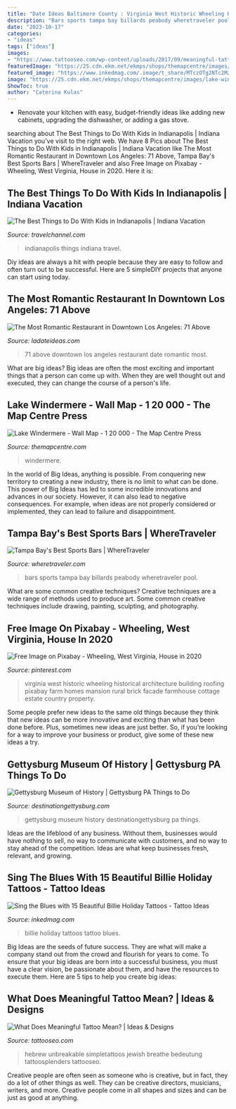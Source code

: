 ```yaml
---
title: "Date Ideas Baltimore County : Virginia West Historic Wheeling Historical Architecture Building Roofing Pixabay Farm Homes Mansion Rural Brick Facade Farmhouse Cottage Estate Country Property"
description: "Bars sports tampa bay billards peabody wheretraveler pool"
date: "2023-10-17"
categories:
- "ideas"
tags: ["ideas"]
images:
- "https://www.tattooseo.com/wp-content/uploads/2017/09/meaningful-tattoos-3.jpg"
featuredImage: "https://25.cdn.ekm.net/ekmps/shops/themapcentre/images/lake-windermere-wall-map-1-20-000-the-map-centre-press-choose-finish-option-encapsulated-laminated-in-125-micron-laminate-[3]-22908-p.jpg?v=2622021-092627"
featured_image: "https://www.inkedmag.com/.image/t_share/MTczOTg2NTc2MzY2MzE0ODAz/billie-holiday-tattoos-fb.jpg"
image: "https://25.cdn.ekm.net/ekmps/shops/themapcentre/images/lake-windermere-wall-map-1-20-000-the-map-centre-press-choose-finish-option-encapsulated-laminated-in-125-micron-laminate-[3]-22908-p.jpg?v=2622021-092627"
ShowToc: true
author: "Caterina Kulas"
---
```



- Renovate your kitchen with easy, budget-friendly ideas like adding new cabinets, upgrading the dishwasher, or adding a gas stove.

	

		
searching about The Best Things to Do With Kids in Indianapolis | Indiana Vacation you've visit to the right web. We have 8 Pics about The Best Things to Do With Kids in Indianapolis | Indiana Vacation like The Most Romantic Restaurant in Downtown Los Angeles: 71 Above, Tampa Bay&#039;s Best Sports Bars | WhereTraveler and also Free Image on Pixabay - Wheeling, West Virginia, House in 2020. Here it is:
		
    
## The Best Things To Do With Kids In Indianapolis | Indiana Vacation

<img loading=lazy src="https://travel.home.sndimg.com/content/dam/images/travel/fullrights/2019/1/28/0/CI_Visit-Indy_Childrens-Museum_1.jpg.rend.hgtvcom.966.644.suffix/1548712730851.jpeg" onerror="this.onerror=null;this.src='https://tse3.mm.bing.net/th?id=OIP.X7SlGBfQThi157OONs_dVAHaE8&amp;pid=15.1';" alt="The Best Things to Do With Kids in Indianapolis | Indiana Vacation">

_Source: travelchannel.com_

>indianapolis things indiana travel. 

	

Diy ideas are always a hit with people because they are easy to follow and often turn out to be successful. Here are 5 simpleDIY projects that anyone can start using today.

    
## The Most Romantic Restaurant In Downtown Los Angeles: 71 Above

<img loading=lazy src="https://i0.wp.com/www.ladateideas.com/wp-content/uploads/2018/12/IMG_4224_small.jpg?fit=2000%2C1284&amp;ssl=1" onerror="this.onerror=null;this.src='https://tse2.mm.bing.net/th?id=OIP.yHDT4U85bdVSL_zUCDvQkgHaEw&amp;pid=15.1';" alt="The Most Romantic Restaurant in Downtown Los Angeles: 71 Above">

_Source: ladateideas.com_

>71 above downtown los angeles restaurant date romantic most. 

	

What are big ideas?
Big ideas are often the most exciting and important things that a person can come up with. When they are well thought out and executed, they can change the course of a person's life.

    
## Lake Windermere - Wall Map - 1 20 000 - The Map Centre Press

<img loading=lazy src="https://25.cdn.ekm.net/ekmps/shops/themapcentre/images/lake-windermere-wall-map-1-20-000-the-map-centre-press-choose-finish-option-encapsulated-laminated-in-125-micron-laminate-[3]-22908-p.jpg?v=2622021-092627" onerror="this.onerror=null;this.src='https://tse3.mm.bing.net/th?id=OIP.83MolHYFF_2boyXBYii7kAHaEY&amp;pid=15.1';" alt="Lake Windermere - Wall Map - 1 20 000 - The Map Centre Press">

_Source: themapcentre.com_

>windermere. 

	

In the world of Big Ideas, anything is possible. From conquering new territory to creating a new industry, there is no limit to what can be done. This power of Big Ideas has led to some incredible innovations and advances in our society. However, it can also lead to negative consequences. For example, when ideas are not properly considered or implemented, they can lead to failure and disappointment.

    
## Tampa Bay&#039;s Best Sports Bars | WhereTraveler

<img loading=lazy src="http://www.wheretraveler.com/sites/default/files/styles/promoted_image_social_large/public/peabodys_billiards.jpg?itok=oEYDH5r2" onerror="this.onerror=null;this.src='https://tse4.mm.bing.net/th?id=OIP.MYM56G2ptpQhirRzToAkkgHaDZ&amp;pid=15.1';" alt="Tampa Bay&#039;s Best Sports Bars | WhereTraveler">

_Source: wheretraveler.com_

>bars sports tampa bay billards peabody wheretraveler pool. 

	

What are some common creative techniques?
Creative techniques are a wide range of methods used to produce art. Some common creative techniques include drawing, painting, sculpting, and photography.

    
## Free Image On Pixabay - Wheeling, West Virginia, House In 2020

<img loading=lazy src="https://i.pinimg.com/736x/3b/a1/0d/3ba10d1717bef0ca0b57732ddf619249.jpg" onerror="this.onerror=null;this.src='https://tse3.mm.bing.net/th?id=OIP.tptVX1HfFzxKeOUw8xqGiwHaGP&amp;pid=15.1';" alt="Free Image on Pixabay - Wheeling, West Virginia, House in 2020">

_Source: pinterest.com_

>virginia west historic wheeling historical architecture building roofing pixabay farm homes mansion rural brick facade farmhouse cottage estate country property. 

	

Some people prefer new ideas to the same old things because they think that new ideas can be more innovative and exciting than what has been done before. Plus, sometimes new ideas are just better. So, if you’re looking for a way to improve your business or product, give some of these new ideas a try.

    
## Gettysburg Museum Of History | Gettysburg PA Things To Do

<img loading=lazy src="https://www.destinationgettysburg.com/uploads/spotlight-ads/gettysburg-museum-of-history-m.jpg" onerror="this.onerror=null;this.src='https://tse4.mm.bing.net/th?id=OIP.MQ5sVGiYNKQJ6FM9dx0gBQHaF7&amp;pid=15.1';" alt="Gettysburg Museum of History | Gettysburg PA Things to Do">

_Source: destinationgettysburg.com_

>gettysburg museum history destinationgettysburg pa things. 

	

Ideas are the lifeblood of any business. Without them, businesses would have nothing to sell, no way to communicate with customers, and no way to stay ahead of the competition. Ideas are what keep businesses fresh, relevant, and growing.

    
## Sing The Blues With 15 Beautiful Billie Holiday Tattoos - Tattoo Ideas

<img loading=lazy src="https://www.inkedmag.com/.image/t_share/MTczOTg2NTc2MzY2MzE0ODAz/billie-holiday-tattoos-fb.jpg" onerror="this.onerror=null;this.src='https://tse2.mm.bing.net/th?id=OIP.NA4qU7suWCGAOtqHRvOMcwHaEK&amp;pid=15.1';" alt="Sing the Blues with 15 Beautiful Billie Holiday Tattoos - Tattoo Ideas">

_Source: inkedmag.com_

>billie holiday tattoos tattoo blues. 

	

Big Ideas are the seeds of future success. They are what will make a company stand out from the crowd and flourish for years to come. To ensure that your big ideas are born into a successful business, you must have a clear vision, be passionate about them, and have the resources to execute them. Here are 5 tips to help you create big ideas: 

    
## What Does Meaningful Tattoo Mean? | Ideas &amp; Designs

<img loading=lazy src="https://www.tattooseo.com/wp-content/uploads/2017/09/meaningful-tattoos-3.jpg" onerror="this.onerror=null;this.src='https://tse3.mm.bing.net/th?id=OIP.XW3oXYTnDDnGJ8RDfGonlgHaNL&amp;pid=15.1';" alt="What Does Meaningful Tattoo Mean? | Ideas &amp; Designs">

_Source: tattooseo.com_

>hebrew unbreakable simpletattoos jewish breathe bedeutung tattoosplenders tattooseo. 

	

Creative people are often seen as someone who is creative, but in fact, they do a lot of other things as well. They can be creative directors, musicians, writers, and more. Creative people come in all shapes and sizes and can be just as good at anything.

